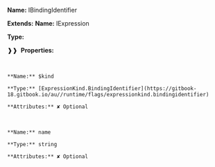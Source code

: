 **Name:** IBindingIdentifier

**Extends:** **Name:** IExpression

**Type:**

❱❱&nbsp;&nbsp;**Properties:**

&nbsp;&nbsp;&nbsp;&nbsp;&nbsp;
```
**Name:** $kind

**Type:** [ExpressionKind.BindingIdentifier](https://gitbook-18.gitbook.io/au//runtime/flags/expressionkind.bindingidentifier)

**Attributes:** ✘ Optional

```

&nbsp;&nbsp;&nbsp;&nbsp;&nbsp;
```
**Name:** name

**Type:** string

**Attributes:** ✘ Optional

```

